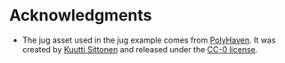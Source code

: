 Acknowledgments
============================================


 - The jug asset used in the jug example comes from [PolyHaven](https://polyhaven.com/a/jug_01). It was created by [Kuutti Sittonen](https://polyhaven.com/all?a=Kuutti%20Siitonen) and released under the [CC-0 license](https://creativecommons.org/publicdomain/zero/1.0/).

